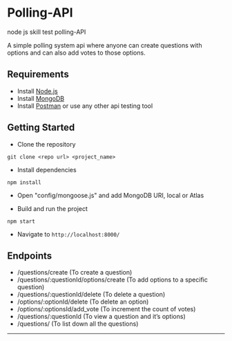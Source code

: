 # Polling-API
node js skill test polling-API

A simple polling system api where anyone can create questions with options and can also add votes to those options.


## Requirements

- Install [Node.js](https://nodejs.org/en/)
- Install [MongoDB](https://docs.mongodb.com/manual/installation/)
- Install [Postman](https://www.postman.com/downloads/) or use any other api testing tool

## Getting Started

- Clone the repository
```
git clone <repo url> <project_name>
```

- Install dependencies
```
npm install
```

- Open "config/mongoose.js" and add MongoDB URI, local or Atlas

- Build and run the project
```
npm start
```

- Navigate to `http://localhost:8000/`

## Endpoints

-	/questions/create  (To create a question)
-	/questions/:questionId/options/create  (To add options to a specific question)
-	/questions/:questionId/delete (To delete a question)
-	/options/:optionId/delete (To delete an option)
-	/options/:optionsId/add_vote (To increment the count of votes)
-	/questions/:questionId (To view a question and it’s options)
- /questions/ (To list down all the questions)

---
